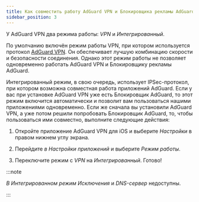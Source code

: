 ```yaml
---
title: Как совместить работу AdGuard VPN и Блокировщика рекламы AdGuard
sidebar_position: 3
---
```


У AdGuard VPN два режима работы: *VPN* и *Интегрированный*.

По умолчанию включён режим работы VPN, при котором используется протокол [AdGuard VPN](/general/adguard-vpn-protocol). Он обеспечивает лучшую комбинацию скорости и безопасности соединения. Однако этот режим работы не позволяет одновременно работать AdGuard VPN и Блокировщику рекламы AdGuard.

Интегрированный режим, в свою очередь, использует IPSec-протокол, при котором возможна совместная работа приложений AdGuard. Если у вас при установке AdGuard VPN уже есть Блокировщик AdGuard, то этот режим включится автоматически и позволит вам пользоваться нашими приложениями одновременно. Если же сначала вы установили AdGuard VPN, а уже потом решили попробовать Блокировщик AdGuard, то, чтобы пользоваться ими совместно, выполните следующие действия:

1. Откройте приложение AdGuard VPN для iOS и выберите *Настройки* в правом нижнем углу экрана.

2. Перейдите *в Настройки приложений* и выберите *Режим работы*.

3. Переключите режим с *VPN* на *Интегрированный*. Готово!

:::note

*В Интегрированном режим* *Исключения* и *DNS-сервер* недоступны.

:::
